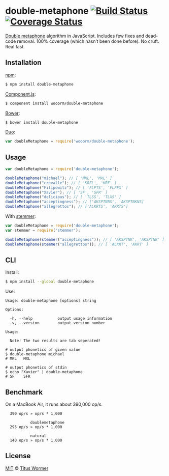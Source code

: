 # double-metaphone [![Build Status](https://img.shields.io/travis/wooorm/double-metaphone.svg?style=flat)](https://travis-ci.org/wooorm/double-metaphone) [![Coverage Status](https://img.shields.io/coveralls/wooorm/double-metaphone.svg?style=flat)](https://coveralls.io/r/wooorm/double-metaphone?branch=master)

[Double metaphone](http://en.wikipedia.org/wiki/metaphone) algorithm in JavaScript. Includes few fixes and dead-code removal. 100% coverage (which hasn’t been done before). No cruft. Real fast.

## Installation

[npm](https://docs.npmjs.com/cli/install):

```bash
$ npm install double-metaphone
```

[Component.js](https://github.com/componentjs/component):

```bash
$ component install wooorm/double-metaphone
```

[Bower](http://bower.io/#install-packages):

```bash
$ bower install double-metaphone
```


[Duo](http://duojs.org/#getting-started):

```javascript
var doubleMetaphone = require('wooorm/double-metaphone');
```

## Usage

```javascript
var doubleMetaphone = require('double-metaphone');

doubleMetaphone("michael"); // [ 'MKL', 'MXL' ]
doubleMetaphone("crevalle"); // [ 'KRFL', 'KRF' ]
doubleMetaphone("Filipowitz"); // [ 'FLPTS', 'FLPFX' ]
doubleMetaphone("Xavier"); // [ 'SF', 'SFR' ]
doubleMetaphone("delicious"); // [ 'TLSS', 'TLXS' ]
doubleMetaphone("acceptingness"); // ['AKSPTNNS', 'AKSPTNKNS]
doubleMetaphone("allegrettos"); // ['ALKRTS', 'AKRTS']
```

With [stemmer](https://github.com/wooorm/stemmer):

```javascript
var doubleMetaphone = require('double-metaphone');
var stemmer = require('stemmer');

doubleMetaphone(stemmer("acceptingness")); // [ 'AKSPTNK', 'AKSPTNK' ]
doubleMetaphone(stemmer("allegrettos")); // [ 'ALKRT', 'AKRT' ]
```

## CLI

Install:

```bash
$ npm install --global double-metaphone
```

Use:

```text
Usage: double-metaphone [options] string

Options:

  -h, --help           output usage information
  -v, --version        output version number

Usage:

  Note! The two results are tab seperated!

# output phonetics of given value
$ double-metaphone michael
# MKL	MXL

# output phonetics of stdin
$ echo "Xavier" | double-metaphone
# SF	SFR
```


## Benchmark

On a MacBook Air, it runs about 390,000 op/s.

```text
  390 op/s » op/s * 1,000

           doublemetaphone
  295 op/s » op/s * 1,000

           natural
  140 op/s » op/s * 1,000
```

## License

[MIT](LICENSE) © [Titus Wormer](http://wooorm.com)
